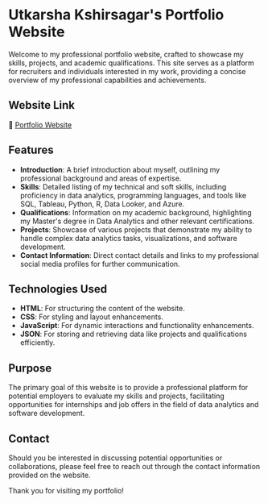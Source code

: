 # Utkarsha Kshirsagar's Portfolio Website

Welcome to my professional portfolio website, crafted to showcase my skills, projects, and academic qualifications. This site serves as a platform for recruiters and individuals interested in my work, providing a concise overview of my professional capabilities and achievements.

## Website Link
🚀 [Portfolio Website](https://portfolio-website-3u4y.onrender.com)

## Features

- **Introduction**: A brief introduction about myself, outlining my professional background and areas of expertise.
- **Skills**: Detailed listing of my technical and soft skills, including proficiency in data analytics, programming languages, and tools like SQL, Tableau, Python, R, Data Looker, and Azure.
- **Qualifications**: Information on my academic background, highlighting my Master's degree in Data Analytics and other relevant certifications.
- **Projects**: Showcase of various projects that demonstrate my ability to handle complex data analytics tasks, visualizations, and software development.
- **Contact Information**: Direct contact details and links to my professional social media profiles for further communication.

## Technologies Used

- **HTML**: For structuring the content of the website.
- **CSS**: For styling and layout enhancements.
- **JavaScript**: For dynamic interactions and functionality enhancements.
- **JSON**: For storing and retrieving data like projects and qualifications efficiently.

## Purpose

The primary goal of this website is to provide a professional platform for potential employers to evaluate my skills and projects, facilitating opportunities for internships and job offers in the field of data analytics and software development.

## Contact

Should you be interested in discussing potential opportunities or collaborations, please feel free to reach out through the contact information provided on the website.

Thank you for visiting my portfolio!
